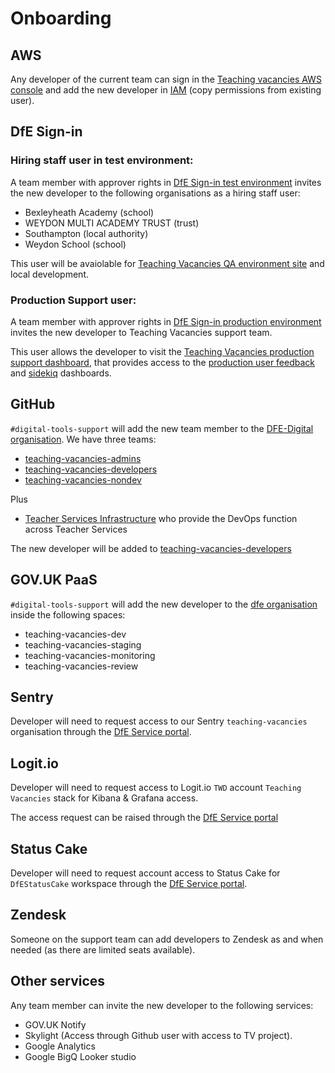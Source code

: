 # Onboarding

## AWS

Any developer of the current team can sign in the [Teaching vacancies AWS console](https://teaching-vacancies.signin.aws.amazon.com/console) and add the new developer in [IAM](https://console.aws.amazon.com/iam/home?region=eu-west-2#/users) (copy permissions from existing user).

## DfE Sign-in

### Hiring staff user in test environment:

A team member with approver rights in [DfE Sign-in test environment](https://test-interactions.signin.education.gov.uk) invites the new developer to the following organisations as a hiring staff user:

* Bexleyheath Academy (school)
* WEYDON MULTI ACADEMY TRUST (trust)
* Southampton (local authority)
* Weydon School (school)

This user will be avaiolable for [Teaching Vacancies QA environment site](https://qa.teaching-vacancies.service.gov.uk/) and local development.

### Production Support user:
A team member with approver rights in [DfE Sign-in production environment](https://services.signin.education.gov.uk/) invites the new developer to Teaching Vacancies support team.

This user allows the developer to visit the [Teaching Vacancies production support dashboard](https://teaching-vacancies.service.gov.uk/support-users), that provides access to the [production user feedback](https://teaching-vacancies.service.gov.uk/support-users/feedback/general) and [sidekiq](https://teaching-vacancies.service.gov.uk/sidekiq) dashboards.
## GitHub

`#digital-tools-support` will add the new team member to the [DFE-Digital organisation](https://github.com/orgs/DFE-Digital/teams). We have three teams:
* [teaching-vacancies-admins](https://github.com/orgs/DFE-Digital/teams/teaching-vacancies-admins)
* [teaching-vacancies-developers](https://github.com/orgs/DFE-Digital/teams/teaching-vacancies-developers)
* [teaching-vacancies-nondev](https://github.com/orgs/DFE-Digital/teams/teaching-vacancies-nondev)

Plus
* [Teacher Services Infrastructure](https://github.com/orgs/DFE-Digital/teams/teacher-services-infrastructure) who provide the DevOps function across Teacher Services

The new developer will be added to [teaching-vacancies-developers](https://github.com/orgs/DFE-Digital/teams/teaching-vacancies-developers)

## GOV.UK PaaS

`#digital-tools-support` will add the new developer to the [dfe organisation](https://admin.london.cloud.service.gov.uk/organisations/386a9502-d9b6-4aba-b3c3-ebe4fa3f963e) inside the following spaces:

* teaching-vacancies-dev
* teaching-vacancies-staging
* teaching-vacancies-monitoring
* teaching-vacancies-review

## Sentry

Developer will need to request access to our Sentry `teaching-vacancies` organisation through the [DfE Service portal](https://dfe.service-now.com.mcas.ms/serviceportal/). 
## Logit.io
Developer will need to request access to Logit.io `TWD` account `Teaching Vacancies` stack for Kibana & Grafana access. 

The access request can be raised through the [DfE Service portal](https://dfe.service-now.com.mcas.ms/serviceportal/)

## Status Cake
Developer will need to request account access to Status Cake for `DfEStatusCake` workspace through the [DfE Service portal](https://dfe.service-now.com.mcas.ms/serviceportal/).
## Zendesk

Someone on the support team can add developers to Zendesk as and when needed (as there are limited seats available).

## Other services

Any team member can invite the new developer to the following services:

* GOV.UK Notify
* Skylight (Access through Github user with access to TV project).
* Google Analytics
* Google BigQ Looker studio
